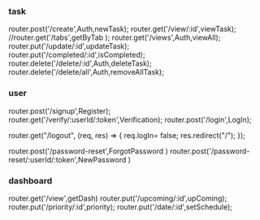 ### task
router.post('/create',Auth,newTask);
router.get('/view/:id',viewTask);
//router.get('/tabs',getByTab );
router.get('/views',Auth,viewAll);
router.put('/update/:id',updateTask);
router.put('/completed/:id',isCompleted);
router.delete('/delete/:id',Auth,deleteTask);
router.delete('/delete/all',Auth,removeAllTask);


### user
router.post('/signup',Register);
router.get('/verify/:userId/:token',Verification);
router.post('/login',LogIn);

router.get("/logout", (req, res) => {
   req.logIn= false;
   res.redirect("/");
 });

router.post('/password-reset',ForgotPassword )
router.post('/password-reset/:userId/:token',NewPassword )



### dashboard
router.get('/view',getDash)
router.put('/upcoming/:id',upComing);
router.put('/priority/:id',priority);
router.put('/date/:id',setSchedule);
 
